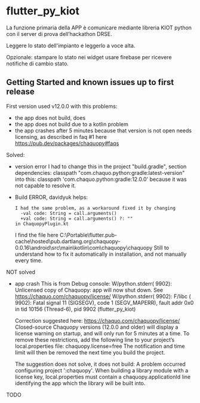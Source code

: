 # flutter_py_kiot

La funzione primaria della APP è comunicare mediante libreria KIOT python con il server di prova dell’hackathon DRSE.

Leggere lo stato dell'impianto e leggerlo a voce alta.

Opzionale:
stampare lo stato nei widget
usare firebase per ricevere notifiche di cambio stato.

## Getting Started and known issues up to first release
First version used v12.0.0 with this problems:
* the app does not build, does
* the app does not build due to a kotlin problem
* the app crashes after 5 minutes because that version is not open needs licensing, as described in faq #1 here https://pub.dev/packages/chaquopy#faqs

Solved:
* version error
    I had to change this in the project "build.gradle", section dependencies:
        classpath "com.chaquo.python:gradle:latest-version"
    into this:
        classpath 'com.chaquo.python:gradle:12.0.0'
    because it was not capable to resolve it.
* Build ERROR, davidyuk helps:
    
      I had the same problem, as a workaround fixed it by changing
        -val code: String = call.arguments()
        +val code: String = call.arguments() ?: ""
      in ChaquopyPlugin.kt
    
    I find the file here C:\Portable\flutter\.pub-cache\hosted\pub.dartlang.org\chaquopy-0.0.16\android\src\main\kotlin\com\chaquopy\chaquopy
    Still to understand how to fix it automatically in installation, and not manually every time.

NOT solved
* app crash
    This is from Debug console:
        W/python.stderr( 9902): Unlicensed copy of Chaquopy: app will now shut down. See https://chaquo.com/chaquopy/license/
        W/python.stderr( 9902):
        F/libc    ( 9902): Fatal signal 11 (SIGSEGV), code 1 (SEGV_MAPERR), fault addr 0x0 in tid 10156 (Thread-6), pid 9902 (flutter_py_kiot)

    Correction suggested here: https://chaquo.com/chaquopy/license/
    Closed-source Chaquopy versions (12.0.0 and older) will display a license warning on startup, and will only run for 5 minutes at a time. To remove these restrictions, add the following line to your project’s local.properties file:
        chaquopy.license=free
    The notification and time limit will then be removed the next time you build the project.

    The suggestion does not solve, it does not build:
        A problem occurred configuring project ':chaquopy'.
        When building a library module with a license key, local.properties must contain a chaquopy.applicationId line identifying the app which the library will be built into.

TODO